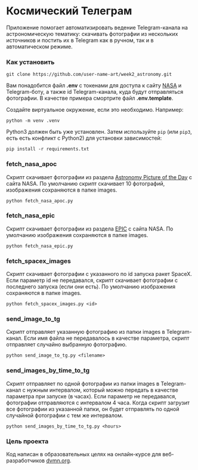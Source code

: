 # Космический Телеграм

Приложение помогает автоматизировать ведение Telegram-канала на астрономическую тематику: скачивать фотографии из нескольких источников и постить их в Telegram как в ручном, так и в автоматическом режиме.

### Как установить
```
git clone https://github.com/user-name-art/week2_astronomy.git
```

Вам понадобится файл **.env** с токенами для доступа к сайту [NASA](https://api.nasa.gov/) и Telegram-боту, а также id Telegram-канала, куда будут отправляться фотографии. В качестве примера смортрите файл **.env.template**.

Создайте виртуальное окружение, если это необходимо. Например:
```
python -m venv .venv
```

Python3 должен быть уже установлен. 
Затем используйте `pip` (или `pip3`, есть есть конфликт с Python2) для установки зависимостей:
```
pip install -r requirements.txt
```
### fetch_nasa_apoc
Скрипт скачивает фотографии из раздела [Astronomy Picture of the Day](https://apod.nasa.gov/apod/astropix.html) с сайта NASA. По умолчанию скрипт скачивает 10 фотографий, изображения сохраняются в папке images.
```
python fetch_nasa_apoc.py
```

### fetch_nasa_epic
Скрипт скачивает фотографии из раздела [EPIC](https://epic.gsfc.nasa.gov/) с сайта NASA. По умолчанию изображения сохраняются в папке images.
```
python fetch_nasa_epic.py
```

### fetch_spacex_images
Скрипт скачивает фотографии с указанного по id запуска ракет SpaceX. Если параметр id не передавался, скрипт скачивает фотографии с последнего запуска (если они есть). По умолчанию изображения сохраняются в папке images.
```
python fetch_spacex_images.py <id>
```

### send_image_to_tg
Скрипт отправляет указанную фотографию из папки images в Telegram-канал. Если имя файла не передавалось в качестве параметра, скрипт отправляет случайно выбранную фотографию.
```
python send_image_to_tg.py <filename>
```

### send_images_by_time_to_tg
Скрипт отправляет по одной фотографии из папки images в Telegram-канал с нужным интервалом, который можно передать в качестве параметра при запуске (в часах). Если параметр не передавался, фотографии отправляются с интервалом 4 часа.
Когда скрипт загрузит все фотографии из указанной папки, он будет отправлять по одной случайной фотографии с тем же интервалом.
```
python send_images_by_time_to_tg.py <hours>
```

### Цель проекта

Код написан в образовательных целях на онлайн-курсе для веб-разработчиков [dvmn.org](https://dvmn.org/).
